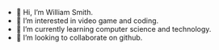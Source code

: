 - 👋 Hi, I’m William Smith.
- 👀 I’m interested in video game and coding.
- 🌱 I’m currently learning computer science and technology.
- 💞️ I’m looking to collaborate on github.


